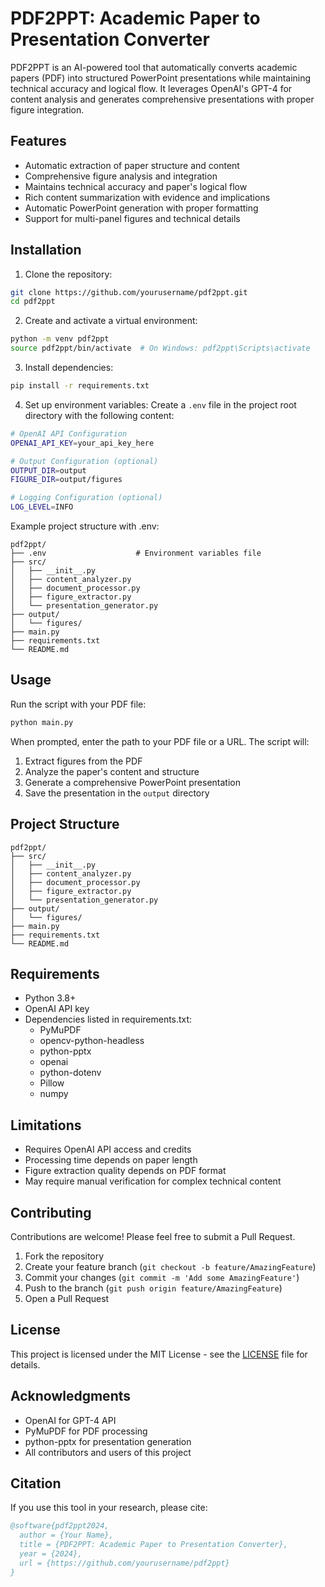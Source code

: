 # PDF2PPT: Academic Paper to Presentation Converter

PDF2PPT is an AI-powered tool that automatically converts academic papers (PDF) into structured PowerPoint presentations while maintaining technical accuracy and logical flow. It leverages OpenAI's GPT-4 for content analysis and generates comprehensive presentations with proper figure integration.

## Features

- Automatic extraction of paper structure and content
- Comprehensive figure analysis and integration
- Maintains technical accuracy and paper's logical flow
- Rich content summarization with evidence and implications
- Automatic PowerPoint generation with proper formatting
- Support for multi-panel figures and technical details

## Installation

1. Clone the repository:
```bash
git clone https://github.com/yourusername/pdf2ppt.git
cd pdf2ppt
```

2. Create and activate a virtual environment:
```bash
python -m venv pdf2ppt
source pdf2ppt/bin/activate  # On Windows: pdf2ppt\Scripts\activate
```

3. Install dependencies:
```bash
pip install -r requirements.txt
```

4. Set up environment variables:
Create a `.env` file in the project root directory with the following content:
```bash
# OpenAI API Configuration
OPENAI_API_KEY=your_api_key_here

# Output Configuration (optional)
OUTPUT_DIR=output
FIGURE_DIR=output/figures

# Logging Configuration (optional)
LOG_LEVEL=INFO
```

Example project structure with .env:
```
pdf2ppt/
├── .env                    # Environment variables file
├── src/
│   ├── __init__.py
│   ├── content_analyzer.py
│   ├── document_processor.py
│   ├── figure_extractor.py
│   └── presentation_generator.py
├── output/
│   └── figures/
├── main.py
├── requirements.txt
└── README.md
```

## Usage

Run the script with your PDF file:
```bash
python main.py
```

When prompted, enter the path to your PDF file or a URL. The script will:
1. Extract figures from the PDF
2. Analyze the paper's content and structure
3. Generate a comprehensive PowerPoint presentation
4. Save the presentation in the `output` directory

## Project Structure

```
pdf2ppt/
├── src/
│   ├── __init__.py
│   ├── content_analyzer.py
│   ├── document_processor.py
│   ├── figure_extractor.py
│   └── presentation_generator.py
├── output/
│   └── figures/
├── main.py
├── requirements.txt
└── README.md
```

## Requirements

- Python 3.8+
- OpenAI API key
- Dependencies listed in requirements.txt:
  - PyMuPDF
  - opencv-python-headless
  - python-pptx
  - openai
  - python-dotenv
  - Pillow
  - numpy

## Limitations

- Requires OpenAI API access and credits
- Processing time depends on paper length
- Figure extraction quality depends on PDF format
- May require manual verification for complex technical content

## Contributing

Contributions are welcome! Please feel free to submit a Pull Request.

1. Fork the repository
2. Create your feature branch (`git checkout -b feature/AmazingFeature`)
3. Commit your changes (`git commit -m 'Add some AmazingFeature'`)
4. Push to the branch (`git push origin feature/AmazingFeature`)
5. Open a Pull Request

## License

This project is licensed under the MIT License - see the [LICENSE](LICENSE) file for details.

## Acknowledgments

- OpenAI for GPT-4 API
- PyMuPDF for PDF processing
- python-pptx for presentation generation
- All contributors and users of this project

## Citation

If you use this tool in your research, please cite:
```bibtex
@software{pdf2ppt2024,
  author = {Your Name},
  title = {PDF2PPT: Academic Paper to Presentation Converter},
  year = {2024},
  url = {https://github.com/yourusername/pdf2ppt}
}
``` 